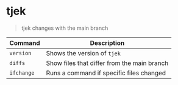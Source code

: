 # tjek

> tjek changes with the main branch

| Command | Description |
| --- | --- |
| `version` | Shows the version of `tjek` |
| `diffs` | Show files that differ from the main branch |
| `ifchange` | Runs a command if specific files changed |

